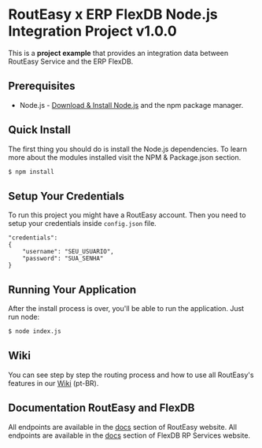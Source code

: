 # RoutEasy x ERP FlexDB Node.js Integration Project v1.0.0
This is a **project example** that provides an integration data between RoutEasy Service and the ERP FlexDB.

## Prerequisites
* Node.js - [Download & Install Node.js](http://www.nodejs.org/download/) and the npm package manager.

## Quick Install
The first thing you should do is install the Node.js dependencies. To learn more about the modules installed visit the NPM & Package.json section.

```bash
$ npm install
```

## Setup Your Credentials
To run this project you might have a RoutEasy account. Then you need to setup your credentials inside `config.json` file.
```
"credentials":
{
    "username": "SEU_USUARIO",
    "password": "SUA_SENHA"
}
```

## Running Your Application
After the install process is over, you'll be able to run the application. Just run node:

```bash
$ node index.js
```

## Wiki
You can see step by step the routing process and how to use all RoutEasy's features in our [Wiki](https://github.com/RoutEasy/routeasy-node-project/wiki) (pt-BR).

## Documentation RoutEasy and FlexDB
All endpoints are available in the [docs](http://docs.routeasy.com.br) section of RoutEasy website.
All endpoints are available in the [docs](http://servicosflex.rpinfo.com.br:9000/v1.0/documentacao) section of FlexDB RP Services website.